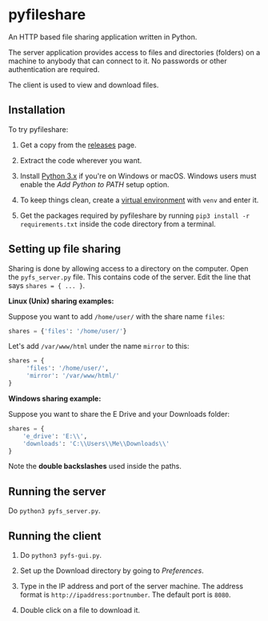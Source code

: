 # pyfileshare
An HTTP based file sharing application written in Python.

The server application provides access to files and directories (folders) on
a machine to anybody that can connect to it. No passwords or other
authentication are required.

The client is used to view and download files.

## Installation
To try pyfileshare:

1. Get a copy from the
   [releases](https://github.com/sivasankarankb/pyfileshare/releases) page.
   
2. Extract the code wherever you want.

3. Install [Python 3.x](https://www.python.org) if you're on Windows or macOS.
   Windows users must enable the _Add Python to PATH_ setup option.

4. To keep things clean, create a
   [virtual environment](https://packaging.python.org/en/latest/guides/installing-using-pip-and-virtual-environments/#creating-a-virtual-environment)
   with `venv` and enter it.

5. Get the packages required by pyfileshare by running
   `pip3 install -r requirements.txt` inside the code directory from a terminal.

## Setting up file sharing
Sharing is done by allowing access to a directory on the computer.
Open the `pyfs_server.py` file. This contains code of the server.
Edit the line that says `shares = { ... }`.

__Linux (Unix) sharing examples:__

Suppose you want to add `/home/user/` with the share name `files`:

```python
shares = {'files': '/home/user/'}
```

Let's add `/var/www/html` under the name `mirror` to this:

```python
shares = {
     'files': '/home/user/',
     'mirror': '/var/www/html/'
}
```

__Windows sharing example:__

Suppose you want to share the E Drive and your Downloads folder:

```python
shares = {
    'e_drive': 'E:\\',
    'downloads': 'C:\\Users\\Me\\Downloads\\'
}
```

Note the __double backslashes__ used inside the paths.

## Running the server

Do `python3 pyfs_server.py`.

## Running the client

1. Do `python3 pyfs-gui.py`.

2. Set up the Download directory by going to _Preferences_.

3. Type in the IP address and port of the server machine. The address format
   is `http://ipaddress:portnumber`. The default port is `8080`.

4. Double click on a file to download it.
